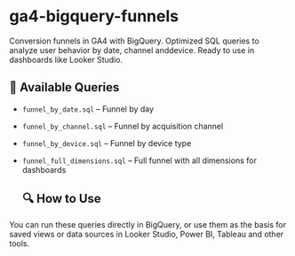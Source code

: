 # ga4-bigquery-funnels
Conversion funnels in GA4 with BigQuery. Optimized SQL queries to analyze user behavior by date, channel anddevice. Ready to use in dashboards like Looker Studio.

## 📁 Available Queries
- `funnel_by_date.sql` – Funnel by day
- `funnel_by_channel.sql` – Funnel by acquisition channel
- `funnel_by_device.sql` – Funnel by device type
- `funnel_full_dimensions.sql` – Full funnel with all dimensions for dashboards

  ## 🔍 How to Use
You can run these queries directly in BigQuery, or use them as the basis for saved views or data sources in Looker Studio, Power BI, Tableau and other tools.
